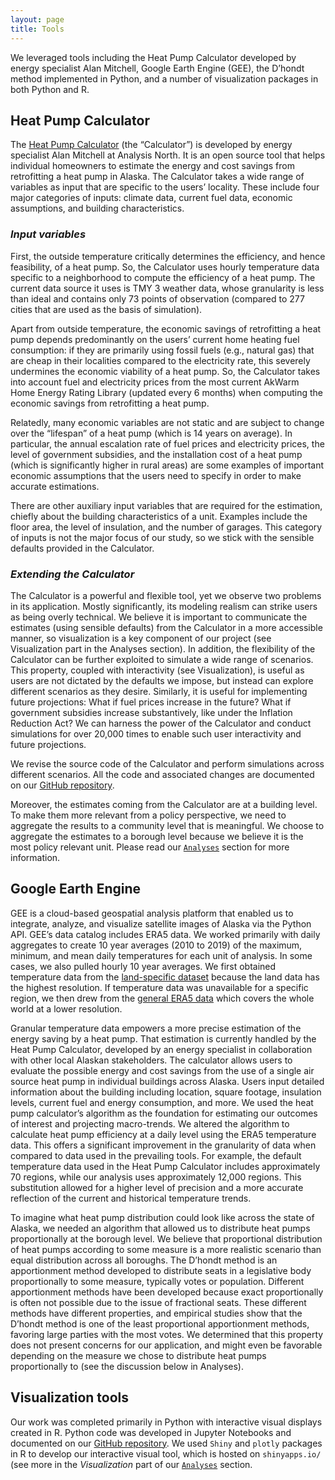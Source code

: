 ```yaml
---
layout: page
title: Tools
---
```


We leveraged tools including the Heat Pump Calculator developed by energy specialist Alan Mitchell, Google Earth Engine (GEE), the D’hondt method implemented in Python, and a number of visualization packages in both Python and R.

## Heat Pump Calculator

The [Heat Pump Calculator](https://heatpump.cf/) (the “Calculator”) is developed by energy specialist Alan Mitchell at Analysis North. It is an open source tool that helps individual homeowners to estimate the energy and cost savings from retrofitting a heat pump in Alaska. The Calculator takes a wide range of variables as input that are specific to the users’ locality. These include four major categories of inputs: climate data, current fuel data, economic assumptions, and building characteristics. 

### _Input variables_

First, the outside temperature critically determines the efficiency, and hence feasibility, of a heat pump. So, the Calculator uses hourly temperature data specific to a neighborhood to compute the efficiency of a heat pump. The current data source it uses is TMY 3 weather data, whose granularity is less than ideal and contains only 73 points of observation (compared to 277 cities that are used as the basis of  simulation). 

Apart from outside temperature, the economic savings of retrofitting a heat pump depends predominantly on the users’ current home heating fuel consumption: if they are primarily using fossil fuels (e.g., natural gas) that are cheap in their localities compared to the electricity rate, this severely undermines the economic viability of a heat pump. So, the Calculator takes into account fuel and electricity prices from the most current AkWarm Home Energy Rating Library (updated every 6 months) when computing the economic savings from retrofitting a heat pump. 

Relatedly, many economic variables are not static and are subject to change over the “lifespan” of a heat pump (which is 14 years on average). In particular, the annual escalation rate of fuel prices and electricity prices, the level of government subsidies, and the installation cost of a heat pump (which is significantly higher in rural areas) are some examples of important economic assumptions that the users need to specify in order to make accurate estimations. 

There are other auxiliary input variables that are required for the estimation, chiefly about the building characteristics of a unit. Examples include the floor area, the level of insulation, and the number of garages. This category of inputs is not the major focus of our study, so we stick with the sensible defaults provided in the Calculator. 

### _Extending the Calculator_

The Calculator is a powerful and flexible tool, yet we observe two problems in its application. Mostly significantly, its modeling realism can strike users as being overly technical. We believe it is important to communicate the estimates (using sensible defaults) from the Calculator in a more accessible manner, so visualization is a key component of our project (see Visualization part in the Analyses section). In addition, the flexibility of the Calculator can be further exploited to simulate a wide range of scenarios. This property, coupled with interactivity (see Visualization), is useful as users are not dictated by the defaults we impose, but instead can explore different scenarios as they desire. Similarly, it is useful for implementing future projections: What if fuel prices increase in the future? What if government subsidies increase substantively, like under the Inflation Reduction Act? We can harness the power of the Calculator and conduct simulations for over 20,000 times to enable such user interactivity and future projections. 

We revise the source code of the Calculator and perform simulations across different scenarios. All the code and associated changes are documented on our [GitHub repository](https://github.com/uwescience/DSSG2023-Heating-Loads/tree/heatPumpCal).

Moreover, the estimates coming from the Calculator are at a building level. To make them more relevant from a policy perspective, we need to aggregate the results to a community level that is meaningful. We choose to aggregate the estimates to a borough level because we believe it is the most policy relevant unit. Please read our [`Analyses`](https://uwescience.github.io/DSSG2023-Heating-Loads/method3/) section for more information. 

## Google Earth Engine

GEE is a cloud-based geospatial analysis platform that enabled us to integrate, analyze, and visualize satellite images of Alaska via the Python API. GEE’s data catalog includes ERA5 data. We worked primarily with daily aggregates to create 10 year averages (2010 to 2019) of the maximum, minimum, and mean daily temperatures for each unit of analysis. In some cases, we also pulled hourly 10 year averages. We first obtained temperature data from the [land-specific dataset](https://developers.google.com/earth-engine/datasets/catalog/ECMWF_ERA5_LAND_DAILY_AGGR) because the land data has the highest resolution. If temperature data was unavailable for a specific region, we then drew from the [general ERA5 data](https://developers.google.com/earth-engine/datasets/catalog/ECMWF_ERA5_DAILY) which covers the whole world at a lower resolution. 

Granular temperature data empowers a more precise estimation of the energy saving by a heat pump. That estimation is currently handled by the Heat Pump Calculator, developed by an energy specialist in collaboration with other local Alaskan stakeholders. The calculator allows users to evaluate the possible energy and cost savings from the use of a single air source heat pump in individual buildings across Alaska. Users input detailed information about the building including location, square footage, insulation levels, current fuel and energy consumption, and more. We used the heat pump calculator’s algorithm as the foundation for estimating our outcomes of interest and projecting macro-trends. We altered the algorithm to calculate heat pump efficiency at a daily level using the ERA5 temperature data. This offers a significant improvement in the granularity of data when compared to data used in the prevailing tools. For example, the default temperature data used in the Heat Pump Calculator includes approximately 70 regions, while our analysis uses approximately 12,000 regions. This substitution allowed for a higher level of precision and a more accurate reflection of the current and historical temperature trends. 

To imagine what heat pump distribution could look like across the state of Alaska, we needed an algorithm that allowed us to distribute heat pumps proportionally at the borough level. We believe that proportional distribution of heat pumps according to some measure is a more realistic scenario than equal distribution across all boroughs. The D’hondt method is an apportionment method developed to distribute seats in a legislative body proportionally to some measure, typically votes or population. Different apportionment methods have been developed because exact proportionally is often not possible due to the issue of fractional seats. These different methods have different properties, and empirical studies show that the D’hondt method is one of the least proportional apportionment methods, favoring large parties with the most votes. We determined that this property does not present concerns for our application, and might even be favorable depending on the measure we chose to distribute heat pumps proportionally to (see the discussion below in Analyses). 

## Visualization tools

Our work was completed primarily in Python with interactive visual displays created in R. Python code was developed in Jupyter Notebooks and documented on our [GitHub repository](https://github.com/uwescience/DSSG2023-Heating-Loads/). We used `Shiny` and `plotly` packages in R to develop our interactive visual tool, which is hosted on `shinyapps.io/` (see more in the _Visualization_ part of our [`Analyses`](https://uwescience.github.io/DSSG2023-Heating-Loads/method3/) section. 

